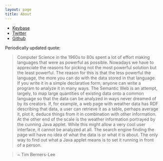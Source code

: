 ```yaml
---
layout: page
title: About
---
```


* [Keybase](https://keybase.io/ashishchaudhary)
* [Twitter](https://twitter.com/tocttou)
* [Github](https://github.com/tocttou)

Periodically updated quote:

> Computer Science in the 1960s to 80s spent a lot of effort making languages that were as powerful as possible. Nowadays we have to appreciate the reasons for picking not the most powerful solution but the least powerful. The reason for this is that the less powerful the language, the more you can do with the data stored in that language. If you write it in a simple declarative form, anyone can write a program to analyze it in many ways. The Semantic Web is an attempt, largely, to map large quantities of existing data onto a common language so that the data can be analyzed in ways never dreamed of by its creators. If, for example, a web page with weather data has RDF describing that data, a user can retrieve it as a table, perhaps average it, plot it, deduce things from it in combination with other information. At the other end of the scale is the weather information portrayed by the cunning Java applet. While this might allow a very cool user interface, it cannot be analyzed at all. The search engine finding the page will have no idea of what the data is or what it is about. The only way to find out what a Java applet means is to set it running in front of a person.

> ~ Tim Berners-Lee
